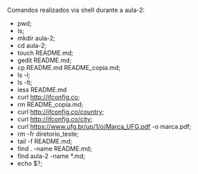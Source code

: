 Comandos realizados via shell durante a aula-2:

- pwd;
- ls;
- mkdir aula-2;
- cd aula-2;
- touch README.md;
- gedit README.md;
- cp README.md README_copia.md;
- ls -l;
- ls -lt;
- less README.md
- curl http://ifconfig.co;
- rm README_copia.md;
- curl http://ifconfig.co/country;
- curl http://ifconfig.co/city;
- curl https://www.ufg.br/up/1/o/Marca_UFG.pdf -o marca.pdf;
- rm -fr diretorio_teste;
- tail -f README.md;
- find . -name README.md;
- find aula-2 -name *.md;
- echo $?;
